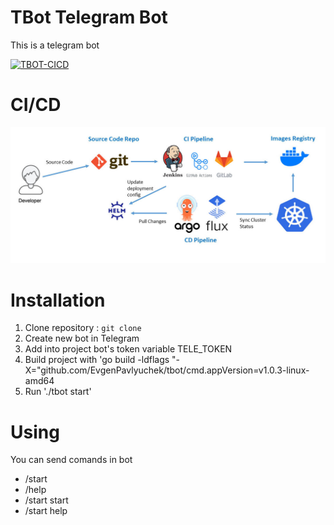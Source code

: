 # TBot Telegram Bot

This is a telegram bot 

[![TBOT-CICD](https://github.com/EvgenPavlyuchek/tbot/actions/workflows/cicd.yml/badge.svg)](https://github.com/EvgenPavlyuchek/tbot/actions/workflows/cicd.yml)

# CI/CD

![CICD](cicd.jpg)

# Installation

1. Clone repository : `git clone`
2. Create new bot in Telegram
3. Add into project bot's token variable TELE_TOKEN
4. Build project with 'go build -ldflags "-X="github.com/EvgenPavlyuchek/tbot/cmd.appVersion=v1.0.3-linux-amd64
5. Run './tbot start'

# Using

You can send comands in bot
- /start
- /help 
- /start start
- /start help

